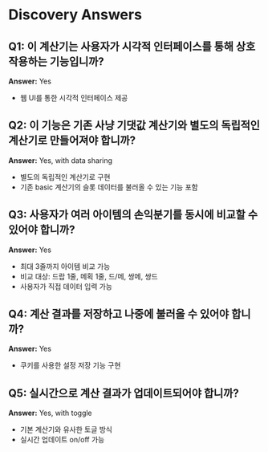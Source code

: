 # Discovery Answers

## Q1: 이 계산기는 사용자가 시각적 인터페이스를 통해 상호작용하는 기능입니까?
**Answer:** Yes
- 웹 UI를 통한 시각적 인터페이스 제공

## Q2: 이 기능은 기존 사냥 기댓값 계산기와 별도의 독립적인 계산기로 만들어져야 합니까?
**Answer:** Yes, with data sharing
- 별도의 독립적인 계산기로 구현
- 기존 basic 계산기의 슬롯 데이터를 불러올 수 있는 기능 포함

## Q3: 사용자가 여러 아이템의 손익분기를 동시에 비교할 수 있어야 합니까?
**Answer:** Yes
- 최대 3줄까지 아이템 비교 가능
- 비교 대상: 드랍 1줄, 메획 1줄, 드/메, 쌍메, 쌍드
- 사용자가 직접 데이터 입력 가능

## Q4: 계산 결과를 저장하고 나중에 불러올 수 있어야 합니까?
**Answer:** Yes
- 쿠키를 사용한 설정 저장 기능 구현

## Q5: 실시간으로 계산 결과가 업데이트되어야 합니까?
**Answer:** Yes, with toggle
- 기본 계산기와 유사한 토글 방식
- 실시간 업데이트 on/off 가능